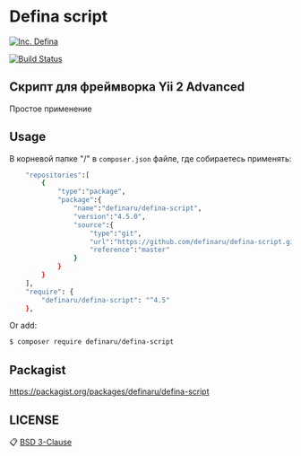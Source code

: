 # Defina script

[![Inc. Defina](https://definaru.github.io/assets/images/button11.png)](https://defina.ru)

[![Build Status](https://travis-ci.org/joemccann/dillinger.svg?branch=master)](https://defina.ru/blog/defina-script)

Скрипт для фреймворка Yii 2 Advanced
---------
Простое применение


## Usage

В корневой папке "/" в `composer.json` файле, где собираетесь применять:


```sh
    "repositories":[
        {
            "type":"package",
            "package":{
                "name":"definaru/defina-script",
                "version":"4.5.0",
                "source":{
                    "type":"git",
                    "url":"https://github.com/definaru/defina-script.git",
                    "reference":"master"
                }
            }
        }
    ],
    "require": {
        "definaru/defina-script": "^4.5"
    },
```

Or add:

```sh
$ composer require definaru/defina-script
```
## Packagist

<https://packagist.org/packages/definaru/defina-script>

## LICENSE

:clipboard: [BSD 3-Clause](https://github.com/definaru/defina-script/blob/master/LICENSE.md)
